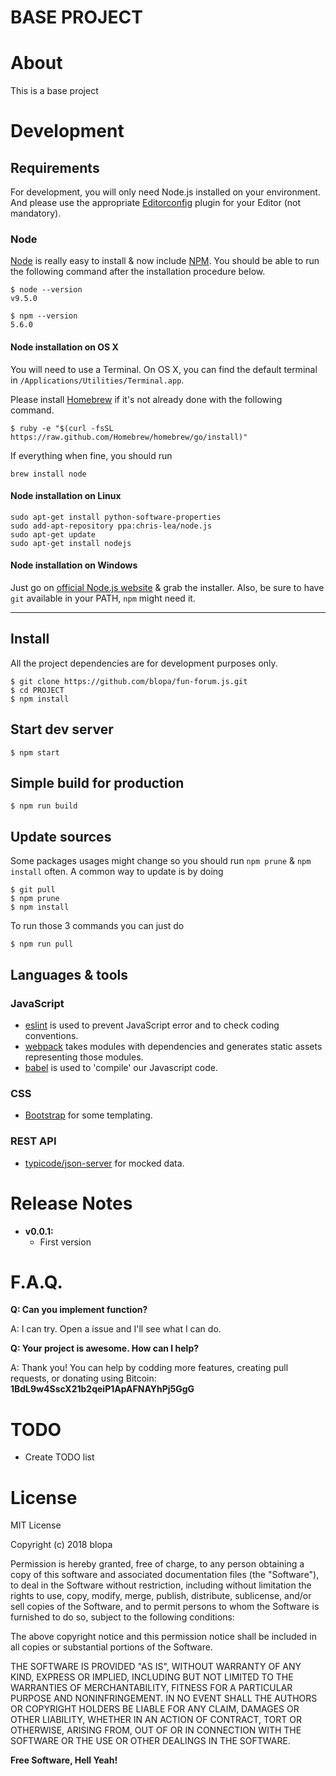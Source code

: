 # BASE PROJECT

# About
This is a base project

# Development

## Requirements

For development, you will only need Node.js installed on your environment.
And please use the appropriate [Editorconfig](http://editorconfig.org/) plugin for your Editor (not mandatory).

### Node

[Node](http://nodejs.org/) is really easy to install & now include [NPM](https://npmjs.org/).
You should be able to run the following command after the installation procedure
below.

    $ node --version
    v9.5.0

    $ npm --version
    5.6.0

#### Node installation on OS X

You will need to use a Terminal. On OS X, you can find the default terminal in
`/Applications/Utilities/Terminal.app`.

Please install [Homebrew](http://brew.sh/) if it's not already done with the following command.

    $ ruby -e "$(curl -fsSL https://raw.github.com/Homebrew/homebrew/go/install)"

If everything when fine, you should run

    brew install node

#### Node installation on Linux

    sudo apt-get install python-software-properties
    sudo add-apt-repository ppa:chris-lea/node.js
    sudo apt-get update
    sudo apt-get install nodejs

#### Node installation on Windows

Just go on [official Node.js website](http://nodejs.org/) & grab the installer.
Also, be sure to have `git` available in your PATH, `npm` might need it.

---

## Install

All the project dependencies are for development purposes only.

    $ git clone https://github.com/blopa/fun-forum.js.git
    $ cd PROJECT
    $ npm install

## Start dev server

    $ npm start

## Simple build for production

    $ npm run build

## Update sources

Some packages usages might change so you should run `npm prune` & `npm install` often.
A common way to update is by doing

    $ git pull
    $ npm prune
    $ npm install

To run those 3 commands you can just do

    $ npm run pull

## Languages & tools

### JavaScript

- [eslint](https://github.com/eslint/eslint) is used to prevent JavaScript error and to check coding conventions.
- [webpack](https://github.com/webpack/webpack) takes modules with dependencies and generates static assets representing those modules.
- [babel](https://github.com/babel/babel) is used to 'compile' our Javascript code.

### CSS

- [Bootstrap](https://github.com/twbs/bootstrap) for some templating.

### REST API

- [typicode/json-server](https://github.com/typicode/json-server) for mocked data.

# Release Notes
- **v0.0.1:**
	- First version

# F.A.Q.
**Q: Can you implement <???> function?**

A: I can try. Open a issue and I'll see what I can do.

**Q: Your project is awesome. How can I help?**

A: Thank you! You can help by codding more features, creating pull requests, or donating using Bitcoin: **1BdL9w4SscX21b2qeiP1ApAFNAYhPj5GgG**

# TODO
- Create TODO list

# License
MIT License

Copyright (c) 2018 blopa

Permission is hereby granted, free of charge, to any person obtaining a copy of this software and associated documentation files (the "Software"), to deal in the Software without restriction, including without limitation the rights to use, copy, modify, merge, publish, distribute, sublicense, and/or sell copies of the Software, and to permit persons to whom the Software is furnished to do so, subject to the following conditions:

The above copyright notice and this permission notice shall be included in all copies or substantial portions of the Software.

THE SOFTWARE IS PROVIDED "AS IS", WITHOUT WARRANTY OF ANY KIND, EXPRESS OR IMPLIED, INCLUDING BUT NOT LIMITED TO THE WARRANTIES OF MERCHANTABILITY, FITNESS FOR A PARTICULAR PURPOSE AND NONINFRINGEMENT. IN NO EVENT SHALL THE AUTHORS OR COPYRIGHT HOLDERS BE LIABLE FOR ANY CLAIM, DAMAGES OR OTHER LIABILITY, WHETHER IN AN ACTION OF CONTRACT, TORT OR OTHERWISE, ARISING FROM, OUT OF OR IN CONNECTION WITH THE SOFTWARE OR THE USE OR OTHER DEALINGS IN THE SOFTWARE.

**Free Software, Hell Yeah!**

